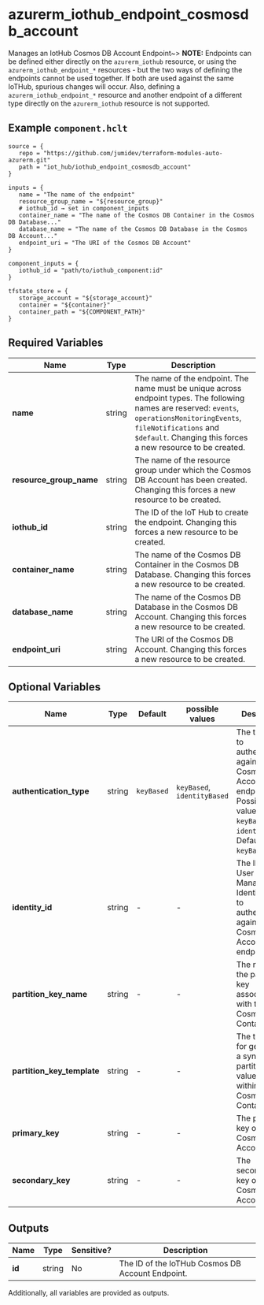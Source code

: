 # azurerm_iothub_endpoint_cosmosdb_account

Manages an IotHub Cosmos DB Account Endpoint~> **NOTE:** Endpoints can be defined either directly on the `azurerm_iothub` resource, or using the `azurerm_iothub_endpoint_*` resources - but the two ways of defining the endpoints cannot be used together. If both are used against the same IoTHub, spurious changes will occur. Also, defining a `azurerm_iothub_endpoint_*` resource and another endpoint of a different type directly on the `azurerm_iothub` resource is not supported.

## Example `component.hclt`

```hcl
source = {
   repo = "https://github.com/jumidev/terraform-modules-auto-azurerm.git"   
   path = "iot_hub/iothub_endpoint_cosmosdb_account"   
}

inputs = {
   name = "The name of the endpoint"   
   resource_group_name = "${resource_group}"   
   # iothub_id → set in component_inputs
   container_name = "The name of the Cosmos DB Container in the Cosmos DB Database..."   
   database_name = "The name of the Cosmos DB Database in the Cosmos DB Account..."   
   endpoint_uri = "The URI of the Cosmos DB Account"   
}

component_inputs = {
   iothub_id = "path/to/iothub_component:id"   
}

tfstate_store = {
   storage_account = "${storage_account}"   
   container = "${container}"   
   container_path = "${COMPONENT_PATH}"   
}

```

## Required Variables

| Name | Type |  Description |
| ---- | --------- |  ----------- |
| **name** | string |  The name of the endpoint. The name must be unique across endpoint types. The following names are reserved: `events`, `operationsMonitoringEvents`, `fileNotifications` and `$default`. Changing this forces a new resource to be created. | 
| **resource_group_name** | string |  The name of the resource group under which the Cosmos DB Account has been created. Changing this forces a new resource to be created. | 
| **iothub_id** | string |  The ID of the IoT Hub to create the endpoint. Changing this forces a new resource to be created. | 
| **container_name** | string |  The name of the Cosmos DB Container in the Cosmos DB Database. Changing this forces a new resource to be created. | 
| **database_name** | string |  The name of the Cosmos DB Database in the Cosmos DB Account. Changing this forces a new resource to be created. | 
| **endpoint_uri** | string |  The URI of the Cosmos DB Account. Changing this forces a new resource to be created. | 

## Optional Variables

| Name | Type |  Default  |  possible values |  Description |
| ---- | --------- |  ----------- | ----------- | ----------- |
| **authentication_type** | string |  `keyBased`  |  `keyBased`, `identityBased`  |  The type used to authenticate against the Cosmos DB Account endpoint. Possible values are `keyBased` and `identityBased`. Defaults to `keyBased`. | 
| **identity_id** | string |  -  |  -  |  The ID of the User Managed Identity used to authenticate against the Cosmos DB Account endpoint. | 
| **partition_key_name** | string |  -  |  -  |  The name of the partition key associated with the Cosmos DB Container. | 
| **partition_key_template** | string |  -  |  -  |  The template for generating a synthetic partition key value for use within the Cosmos DB Container. | 
| **primary_key** | string |  -  |  -  |  The primary key of the Cosmos DB Account. | 
| **secondary_key** | string |  -  |  -  |  The secondary key of the Cosmos DB Account. | 



## Outputs

| Name | Type | Sensitive? | Description |
| ---- | ---- | --------- | --------- |
| **id** | string | No  | The ID of the IoTHub Cosmos DB Account Endpoint. | 

Additionally, all variables are provided as outputs.
